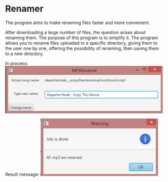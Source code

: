 # Renamer
 The program aims to make renaming files faster and more convenient.
 
 After downloading a large number of files, the question arises about renaming them. The purpose of this program is to simplify it. The program allows you to rename files uploaded to a specific directory, giving them to the user one by one, offering the possibility of renaming, then saving them to a new directory.

 In process:
 ![alt text](https://github.com/Bonuseto/Renamer/blob/master/inprocess.png)
 
 Result message:
 ![alt text](https://github.com/Bonuseto/Renamer/blob/master/Result.png)



